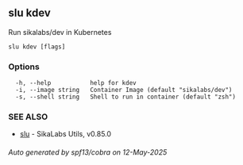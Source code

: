 ## slu kdev

Run sikalabs/dev in Kubernetes

```
slu kdev [flags]
```

### Options

```
  -h, --help           help for kdev
  -i, --image string   Container Image (default "sikalabs/dev")
  -s, --shell string   Shell to run in container (default "zsh")
```

### SEE ALSO

* [slu](slu.md)	 - SikaLabs Utils, v0.85.0

###### Auto generated by spf13/cobra on 12-May-2025
